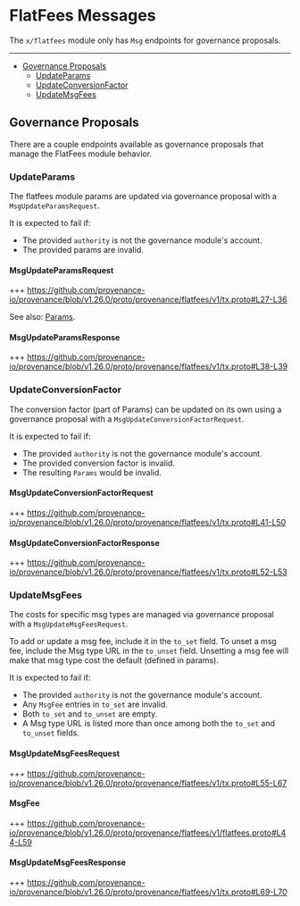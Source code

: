 # FlatFees Messages

The `x/flatfees` module only has `Msg` endpoints for governance proposals.

---
<!-- TOC -->
  - [Governance Proposals](#governance-proposals)
    - [UpdateParams](#updateparams)
    - [UpdateConversionFactor](#updateconversionfactor)
    - [UpdateMsgFees](#updatemsgfees)


## Governance Proposals

There are a couple endpoints available as governance proposals that manage the FlatFees module behavior.


### UpdateParams

The flatfees module params are updated via governance proposal with a `MsgUpdateParamsRequest`.

It is expected to fail if:
* The provided `authority` is not the governance module's account.
* The provided params are invalid.

#### MsgUpdateParamsRequest

+++ https://github.com/provenance-io/provenance/blob/v1.26.0/proto/provenance/flatfees/v1/tx.proto#L27-L36

See also: [Params](06_params.md#params).

#### MsgUpdateParamsResponse

+++ https://github.com/provenance-io/provenance/blob/v1.26.0/proto/provenance/flatfees/v1/tx.proto#L38-L39


### UpdateConversionFactor

The conversion factor (part of Params) can be updated on its own using a governance proposal with a `MsgUpdateConversionFactorRequest`.

It is expected to fail if:
* The provided `authority` is not the governance module's account.
* The provided conversion factor is invalid.
* The resulting `Params` would be invalid.

#### MsgUpdateConversionFactorRequest

+++ https://github.com/provenance-io/provenance/blob/v1.26.0/proto/provenance/flatfees/v1/tx.proto#L41-L50

#### MsgUpdateConversionFactorResponse

+++ https://github.com/provenance-io/provenance/blob/v1.26.0/proto/provenance/flatfees/v1/tx.proto#L52-L53


### UpdateMsgFees

The costs for specific msg types are managed via governance proposal with a `MsgUpdateMsgFeesRequest`.

To add or update a msg fee, include it in the `to_set` field.
To unset a msg fee, include the Msg type URL in the `to_unset` field.
Unsetting a msg fee will make that msg type cost the default (defined in params).

It is expected to fail if:
* The provided `authority` is not the governance module's account.
* Any `MsgFee` entries in `to_set` are invalid.
* Both `to_set` and `to_unset` are empty.
* A Msg type URL is listed more than once among both the `to_set` and `to_unset` fields.

#### MsgUpdateMsgFeesRequest

+++ https://github.com/provenance-io/provenance/blob/v1.26.0/proto/provenance/flatfees/v1/tx.proto#L55-L67

#### MsgFee

+++ https://github.com/provenance-io/provenance/blob/v1.26.0/proto/provenance/flatfees/v1/flatfees.proto#L44-L59

#### MsgUpdateMsgFeesResponse

+++ https://github.com/provenance-io/provenance/blob/v1.26.0/proto/provenance/flatfees/v1/tx.proto#L69-L70

